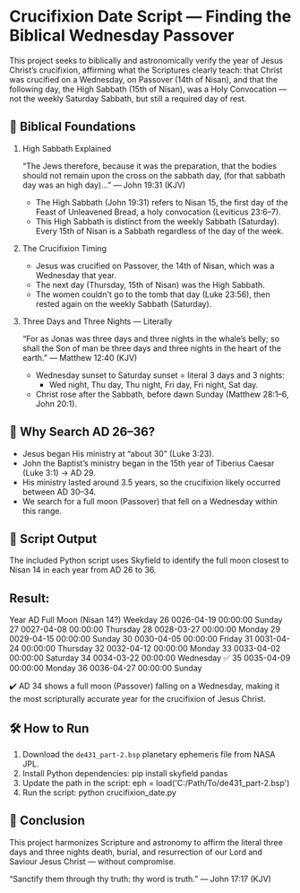 Crucifixion Date Script — Finding the Biblical Wednesday Passover
==================================================================

This project seeks to biblically and astronomically verify the year of Jesus Christ’s crucifixion, affirming what the Scriptures clearly teach: that Christ was crucified on a Wednesday, on Passover (14th of Nisan), and that the following day, the High Sabbath (15th of Nisan), was a Holy Convocation — not the weekly Saturday Sabbath, but still a required day of rest.

📖 Biblical Foundations
-----------------------

1. High Sabbath Explained

    “The Jews therefore, because it was the preparation, that the bodies should not remain upon the cross on the sabbath day, (for that sabbath day was an high day)...”
    — John 19:31 (KJV)

    - The High Sabbath (John 19:31) refers to Nisan 15, the first day of the Feast of Unleavened Bread, a holy convocation (Leviticus 23:6–7).
    - This High Sabbath is distinct from the weekly Sabbath (Saturday). Every 15th of Nisan is a Sabbath regardless of the day of the week.

2. The Crucifixion Timing

    - Jesus was crucified on Passover, the 14th of Nisan, which was a Wednesday that year.
    - The next day (Thursday, 15th of Nisan) was the High Sabbath.
    - The women couldn't go to the tomb that day (Luke 23:56), then rested again on the weekly Sabbath (Saturday).

3. Three Days and Three Nights — Literally

    “For as Jonas was three days and three nights in the whale’s belly; so shall the Son of man be three days and three nights in the heart of the earth.”
    — Matthew 12:40 (KJV)

    - Wednesday sunset to Saturday sunset = literal 3 days and 3 nights:
      - Wed night, Thu day, Thu night, Fri day, Fri night, Sat day.
    - Christ rose after the Sabbath, before dawn Sunday (Matthew 28:1–6, John 20:1).

🧮 Why Search AD 26–36?
-----------------------

- Jesus began His ministry at “about 30” (Luke 3:23).
- John the Baptist’s ministry began in the 15th year of Tiberius Caesar (Luke 3:1) → AD 29.
- His ministry lasted around 3.5 years, so the crucifixion likely occurred between AD 30–34.
- We search for a full moon (Passover) that fell on a Wednesday within this range.

📜 Script Output
----------------

The included Python script uses Skyfield to identify the full moon closest to Nisan 14 in each year from AD 26 to 36.

Result:
--------
 Year AD Full Moon (Nisan 14?)   Weekday
      26   0026-04-19 00:00:00    Sunday
      27   0027-04-08 00:00:00  Thursday
      28   0028-03-27 00:00:00    Monday
      29   0029-04-15 00:00:00    Sunday
      30   0030-04-05 00:00:00    Friday
      31   0031-04-24 00:00:00  Thursday
      32   0032-04-12 00:00:00    Monday
      33   0033-04-02 00:00:00  Saturday
      34   0034-03-22 00:00:00 Wednesday ✅
      35   0035-04-09 00:00:00    Monday
      36   0036-04-27 00:00:00    Sunday

✔️ AD 34 shows a full moon (Passover) falling on a Wednesday, making it the most scripturally accurate year for the crucifixion of Jesus Christ.

🛠 How to Run
-------------

1. Download the `de431_part-2.bsp` planetary ephemeris file from NASA JPL.
2. Install Python dependencies:
   pip install skyfield pandas
3. Update the path in the script:
   eph = load('C:/Path/To/de431_part-2.bsp')
4. Run the script:
   python crucifixion_date.py

🙌 Conclusion
-------------

This project harmonizes Scripture and astronomy to affirm the literal three days and three nights death, burial, and resurrection of our Lord and Saviour Jesus Christ — without compromise.

“Sanctify them through thy truth: thy word is truth.”
— John 17:17 (KJV)



